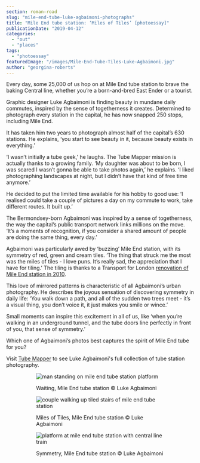 ```yaml
---
section: roman-road
slug: "mile-end-tube-luke-agbaimoni-photographs"
title: "Mile End tube station: ‘Miles of Tiles’ [photoessay]"
publicationDate: "2019-04-12"
categories: 
  - "out"
  - "places"
tags: 
  - "photoessay"
featuredImage: "/images/Mile-End-Tube-Tiles-Luke-Agbaimoni.jpg"
author: "georgina-roberts"
---
```


Every day, some 25,000 of us hop on at Mile End tube station to brave the baking Central line, whether you’re a born-and-bred East Ender or a tourist.

Graphic designer Luke Agbaimoni is finding beauty in mundane daily commutes, inspired by the sense of togetherness it creates. Determined to photograph every station in the capital, he has now snapped 250 stops, including Mile End. 

It has taken him two years to photograph almost half of the capital’s 630 stations. He explains, ‘you start to see beauty in it, because beauty exists in everything.’

‘I wasn’t initially a tube geek,’ he laughs. The Tube Mapper mission is actually thanks to a growing family. ‘My daughter was about to be born, I was scared I wasn’t gonna be able to take photos again,’ he explains. ‘I liked photographing landscapes at night, but I didn’t have that kind of free time anymore.’ 

He decided to put the limited time available for his hobby to good use: ‘I realised could take a couple of pictures a day on my commute to work, take different routes. It built up.’

The Bermondsey-born Agbaimoni was inspired by a sense of togetherness, the way the capital’s public transport network links millions on the move. ‘It’s a moments of recognition, if you consider a shared amount of people are doing the same thing, every day.’

Agbaimoni was particularly awed by ‘buzzing’ Mile End station, with its symmetry of red, green and cream tiles. ‘The thing that struck me the most was the miles of tiles - I love puns. It’s really sad, the appreciation that I have for tiling.’ The tiling is thanks to a Transport for London [renovation of Mile End station in 2010](https://romanroadlondon.com/mile-end-tube-station-history/). 

This love of mirrored patterns is characteristic of all Agbaimoni’s urban photography. He describes the joyous sensation of discovering symmetry in daily life: ‘You walk down a path, and all of the sudden two trees meet - it’s a visual thing, you don’t voice it, it just makes you smile or wince.’

Small moments can inspire this excitement in all of us, like ‘when you’re walking in an underground tunnel, and the tube doors line perfectly in front of you, that sense of symmetry.’

Which one of Agbaimoni’s photos best captures the spirit of Mile End tube for you?

Visit [Tube Mapper](https://tubemapper.com) to see Luke Agbaimoni's full collection of tube station photography.

<figure>

<figure>

![man standing on mile end tube station platform](/images/Mile-End-Tube-waiting-luke-agbaimoni-1024x683.jpg)

<figcaption>

Waiting, Mile End tube station © Luke Agbaimoni

</figcaption>

</figure>

<figure>

![couple walking up tiled stairs of mile end tube station](/images/Mile-End-Tube-Tiles-Luke-Agbaimoni-1024x683.jpg)

<figcaption>

Miles of Tiles, Mile End tube station © Luke Agbaimoni

</figcaption>

</figure>

<figure>

![platform at mile end tube station with central line train](/images/Mile-End-Tube-symmetry-Luke-Agbaimoni-1024x683.jpg)

<figcaption>

Symmetry, Mile End tube station © Luke Agbaimoni

</figcaption>

</figure>



</figure>


